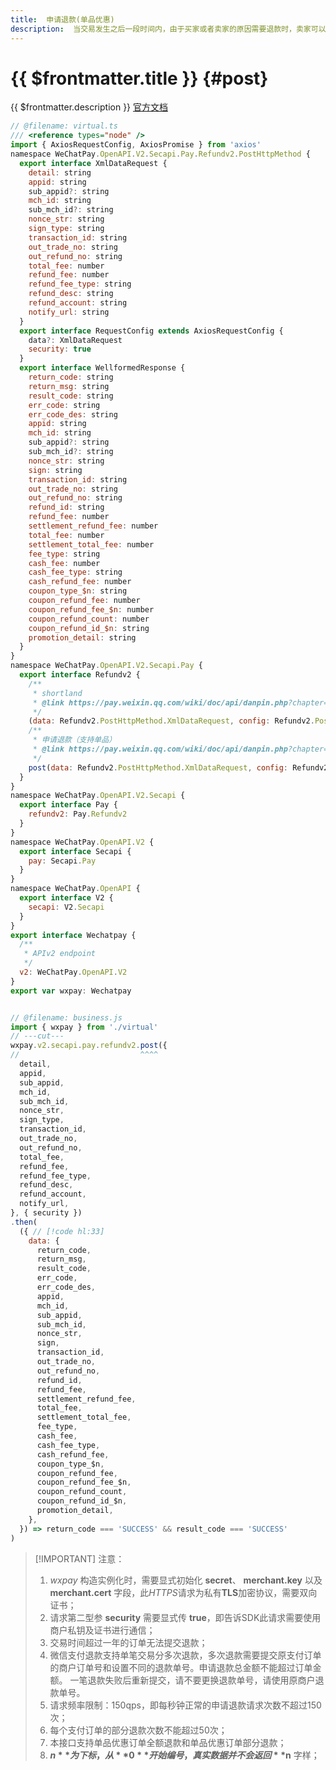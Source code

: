 ```yaml
---
title:  申请退款(单品优惠)
description:  当交易发生之后一段时间内，由于买家或者卖家的原因需要退款时，卖家可以通过退款接口将支付款退还给买家，微信支付将在收到退款请求并且验证成功之后，按照退款规则将支付款按原路退到买家账号上。
---
```


# {{ $frontmatter.title }} {#post}

{{ $frontmatter.description }} [官方文档](https://pay.weixin.qq.com/wiki/doc/api/danpin.php?chapter=9_103&index=3)

```js twoslash
// @filename: virtual.ts
/// <reference types="node" />
import { AxiosRequestConfig, AxiosPromise } from 'axios'
namespace WeChatPay.OpenAPI.V2.Secapi.Pay.Refundv2.PostHttpMethod {
  export interface XmlDataRequest {
    detail: string
    appid: string
    sub_appid?: string
    mch_id: string
    sub_mch_id?: string
    nonce_str: string
    sign_type: string
    transaction_id: string
    out_trade_no: string
    out_refund_no: string
    total_fee: number
    refund_fee: number
    refund_fee_type: string
    refund_desc: string
    refund_account: string
    notify_url: string
  }
  export interface RequestConfig extends AxiosRequestConfig {
    data?: XmlDataRequest
    security: true
  }
  export interface WellformedResponse {
    return_code: string
    return_msg: string
    result_code: string
    err_code: string
    err_code_des: string
    appid: string
    mch_id: string
    sub_appid?: string
    sub_mch_id?: string
    nonce_str: string
    sign: string
    transaction_id: string
    out_trade_no: string
    out_refund_no: string
    refund_id: string
    refund_fee: number
    settlement_refund_fee: number
    total_fee: number
    settlement_total_fee: number
    fee_type: string
    cash_fee: number
    cash_fee_type: string
    cash_refund_fee: number
    coupon_type_$n: string
    coupon_refund_fee: number
    coupon_refund_fee_$n: number
    coupon_refund_count: number
    coupon_refund_id_$n: string
    promotion_detail: string
  }
}
namespace WeChatPay.OpenAPI.V2.Secapi.Pay {
  export interface Refundv2 {
    /**
     * shortland
     * @link https://pay.weixin.qq.com/wiki/doc/api/danpin.php?chapter=9_103&index=3
     */
    (data: Refundv2.PostHttpMethod.XmlDataRequest, config: Refundv2.PostHttpMethod.RequestConfig): AxiosPromise<Refundv2.PostHttpMethod.WellformedResponse>
    /**
     * 申请退款（支持单品）
     * @link https://pay.weixin.qq.com/wiki/doc/api/danpin.php?chapter=9_103&index=3
     */
    post(data: Refundv2.PostHttpMethod.XmlDataRequest, config: Refundv2.PostHttpMethod.RequestConfig): AxiosPromise<Refundv2.PostHttpMethod.WellformedResponse>
  }
}
namespace WeChatPay.OpenAPI.V2.Secapi {
  export interface Pay {
    refundv2: Pay.Refundv2
  }
}
namespace WeChatPay.OpenAPI.V2 {
  export interface Secapi {
    pay: Secapi.Pay
  }
}
namespace WeChatPay.OpenAPI {
  export interface V2 {
    secapi: V2.Secapi
  }
}
export interface Wechatpay {
  /**
   * APIv2 endpoint
   */
  v2: WeChatPay.OpenAPI.V2
}
export var wxpay: Wechatpay


// @filename: business.js
import { wxpay } from './virtual'
// ---cut---
wxpay.v2.secapi.pay.refundv2.post({
//                           ^^^^
  detail,
  appid,
  sub_appid,
  mch_id,
  sub_mch_id,
  nonce_str,
  sign_type,
  transaction_id,
  out_trade_no,
  out_refund_no,
  total_fee,
  refund_fee,
  refund_fee_type,
  refund_desc,
  refund_account,
  notify_url,
}, { security })
.then(
  ({ // [!code hl:33]
    data: {
      return_code,
      return_msg,
      result_code,
      err_code,
      err_code_des,
      appid,
      mch_id,
      sub_appid,
      sub_mch_id,
      nonce_str,
      sign,
      transaction_id,
      out_trade_no,
      out_refund_no,
      refund_id,
      refund_fee,
      settlement_refund_fee,
      total_fee,
      settlement_total_fee,
      fee_type,
      cash_fee,
      cash_fee_type,
      cash_refund_fee,
      coupon_type_$n,
      coupon_refund_fee,
      coupon_refund_fee_$n,
      coupon_refund_count,
      coupon_refund_id_$n,
      promotion_detail,
    },
  }) => return_code === 'SUCCESS' && result_code === 'SUCCESS'
)
```

> [!IMPORTANT] 注意：
> 1. *wxpay* 构造实例化时，需要显式初始化 **secret**、 **merchant.key** 以及 **merchant.cert** 字段，此*HTTPS*请求为私有**TLS**加密协议，需要双向证书；
> 1. 请求第二型参 **security** 需要显式传 **true**，即告诉SDK此请求需要使用商户私钥及证书进行通信；
> 1. 交易时间超过一年的订单无法提交退款；
> 1. 微信支付退款支持单笔交易分多次退款，多次退款需要提交原支付订单的商户订单号和设置不同的退款单号。申请退款总金额不能超过订单金额。 一笔退款失败后重新提交，请不要更换退款单号，请使用原商户退款单号。
> 1. 请求频率限制：150qps，即每秒钟正常的申请退款请求次数不超过150次；
> 1. 每个支付订单的部分退款次数不能超过50次；
> 1. 本接口支持单品优惠订单全额退款和单品优惠订单部分退款；
> 1. **$n** 为下标，从 **0** 开始编号，真实数据并不会返回 **$n** 字样；
